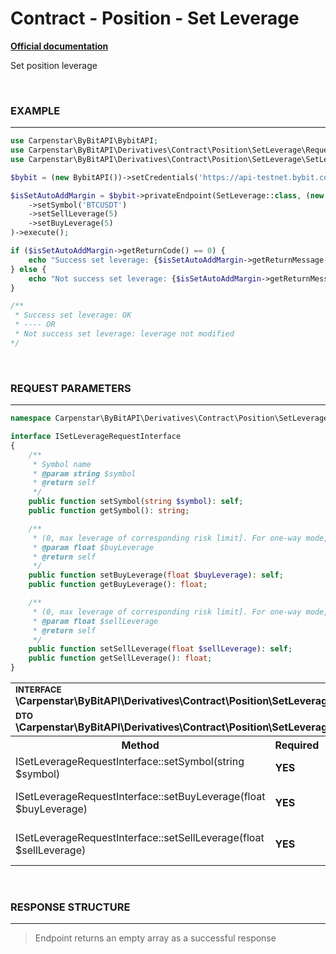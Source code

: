 # Contract - Position - Set Leverage
<b>[Official documentation](https://bybit-exchange.github.io/docs/derivatives/contract/leverage)</b>
<p>Set position leverage</p>

<br />

<h3 align="left" width="100%"><b>EXAMPLE</b></h3>

---

```php
use Carpenstar\ByBitAPI\BybitAPI;
use Carpenstar\ByBitAPI\Derivatives\Contract\Position\SetLeverage\Request\SetLeverageRequest;
use Carpenstar\ByBitAPI\Derivatives\Contract\Position\SetLeverage\SetLeverage;

$bybit = (new BybitAPI())->setCredentials('https://api-testnet.bybit.com', 'apiKey', 'apiSecret');

$isSetAutoAddMargin = $bybit->privateEndpoint(SetLeverage::class, (new SetLeverageRequest())
    ->setSymbol('BTCUSDT')
    ->setSellLeverage(5)
    ->setBuyLeverage(5)
)->execute();

if ($isSetAutoAddMargin->getReturnCode() == 0) {
    echo "Success set leverage: {$isSetAutoAddMargin->getReturnMessage()}\n";
} else {
    echo "Not success set leverage: {$isSetAutoAddMargin->getReturnMessage()}\n";
}

/**
 * Success set leverage: OK
 * ---- OR
 * Not success set leverage: leverage not modified
*/
````

<br />

<h3 align="left" width="100%"><b>REQUEST PARAMETERS</b></h3>

---

```php
namespace Carpenstar\ByBitAPI\Derivatives\Contract\Position\SetLeverage\Interfaces;

interface ISetLeverageRequestInterface
{
    /**
     * Symbol name
     * @param string $symbol
     * @return self
     */
    public function setSymbol(string $symbol): self;
    public function getSymbol(): string;

    /**
     * (0, max leverage of corresponding risk limit]. For one-way mode, make sure buyLeverage=sellLeverage
     * @param float $buyLeverage
     * @return self
     */
    public function setBuyLeverage(float $buyLeverage): self;
    public function getBuyLeverage(): float;

    /**
     * (0, max leverage of corresponding risk limit]. For one-way mode, make sure buyLeverage=sellLeverage
     * @param float $sellLeverage
     * @return self
     */
    public function setSellLeverage(float $sellLeverage): self;
    public function getSellLeverage(): float;
}
```

<table style="width: 100%">
   <tr>
     <td colspan="3" style="text-align: left">
        <sup><b>INTERFACE</b></sup> <br />
       <b>\Carpenstar\ByBitAPI\Derivatives\Contract\Position\SetLeverage\Interfaces\ISetLeverageRequestInterface::class</b>
     </td>
   </tr>
   <tr>
     <td colspan="3" style="text-align: left">
        <sup><b>DTO</b></sup> <br />
       <b>\Carpenstar\ByBitAPI\Derivatives\Contract\Position\SetLeverage\Request\SetLeverageRequest::class</b>
     </td>
   </tr>
   <tr>
     <th style="width: 45%; text-align: center">Method</th>
     <th style="width: 5%; text-align: center">Required</th>
     <th style="width: 50%; text-align: center">Description</th>
   </tr>
   <tr>
     <td>ISetLeverageRequestInterface::setSymbol(string $symbol)</td>
     <td><b>YES</b></td>
     <td>Trading pair</td>
   </tr>
   <tr>
     <td>ISetLeverageRequestInterface::setBuyLeverage(float $buyLeverage)</td>
     <td><b>YES</b></td>
     <td> (0, max leverage of corresponding risk limit]. For one-way mode, make sure buyLeverage=sellLeverage </td>
   </tr>
   <tr>
     <td>ISetLeverageRequestInterface::setSellLeverage(float $sellLeverage)</td>
     <td><b>YES</b></td>
     <td> (0, max leverage of corresponding risk limit]. For one-way mode, make sure buyLeverage=sellLeverage </td>
   </tr>
</table>

<br />

<h3 align="left" width="100%"><b>RESPONSE STRUCTURE</b></h3>

---

> Endpoint returns an empty array as a successful response
